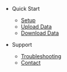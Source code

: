 - Quick Start
  - [Setup](/setup)
  - [Upload Data](/upload)
  - [Download Data](/download)

- Support
  - [Troubleshooting](/troubleshoting)
  - [Contact](/support)

